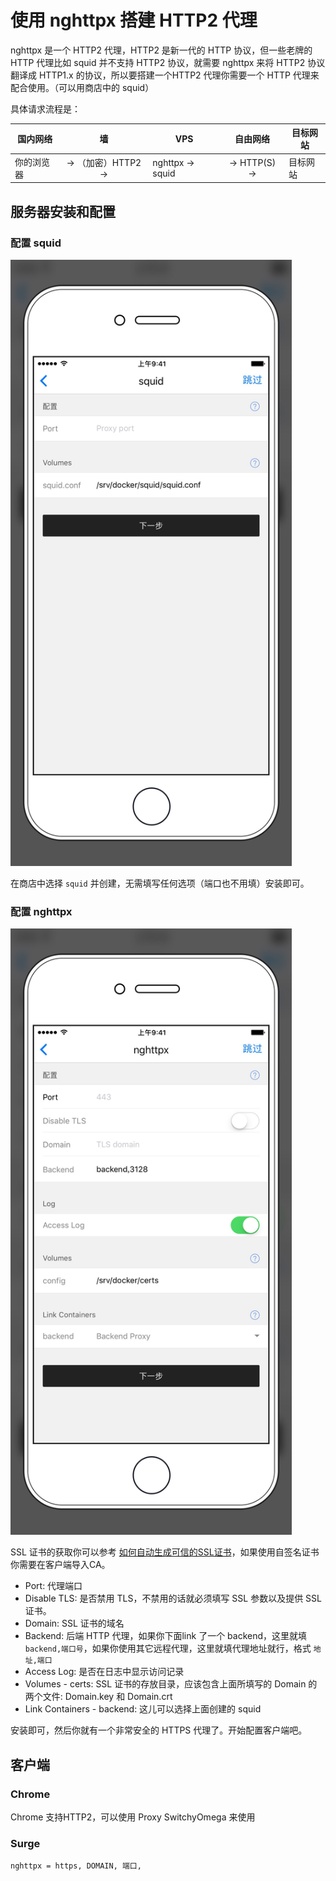# 使用 nghttpx 搭建 HTTP2 代理

nghttpx 是一个 HTTP2 代理，HTTP2 是新一代的 HTTP 协议，但一些老牌的 HTTP 代理比如 squid 并不支持 HTTP2 协议，就需要 nghttpx 来将 HTTP2 协议翻译成 HTTP1.x 的协议，所以要搭建一个HTTP2 代理你需要一个 HTTP 代理来配合使用。（可以用商店中的 squid）

具体请求流程是：

| 国内网络 | 墙 | VPS | 自由网络 | 目标网站
| --- | :---: | --- | :---: | --- |
| 你的浏览器 |  → （加密）HTTP2 → | nghttpx → squid | → HTTP(S) → | 目标网站 |

## 服务器安装和配置

### 配置 squid
<img src="./images/squid.jpg" width="450" />

在商店中选择 `squid` 并创建，无需填写任何选项（端口也不用填）安装即可。


### 配置 nghttpx

<img src="./images/nghttpx.jpg" width="450" />

SSL 证书的获取你可以参考 [如何自动生成可信的SSL证书](./SSL.md)，如果使用自签名证书你需要在客户端导入CA。

* Port: 代理端口
* Disable TLS: 是否禁用 TLS，不禁用的话就必须填写 SSL 参数以及提供 SSL 证书。
* Domain: SSL 证书的域名
* Backend: 后端 HTTP 代理，如果你下面link 了一个 backend，这里就填 `backend,端口号`，如果你使用其它远程代理，这里就填代理地址就行，格式 `地址,端口`
* Access Log: 是否在日志中显示访问记录
* Volumes - certs: SSL 证书的存放目录，应该包含上面所填写的 Domain 的两个文件: Domain.key 和  Domain.crt
* Link Containers - backend: 这儿可以选择上面创建的 squid 

安装即可，然后你就有一个非常安全的 HTTPS 代理了。开始配置客户端吧。

## 客户端

### Chrome

Chrome 支持HTTP2，可以使用 Proxy SwitchyOmega 来使用


### Surge

```
nghttpx = https, DOMAIN, 端口,
```



